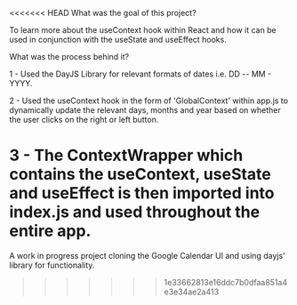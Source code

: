 <<<<<<< HEAD
What was the goal of this project?

To learn more about the useContext hook within React and how it can be used in conjunction with the useState and useEffect hooks.

What was the process behind it?

1 - Used the DayJS Library for relevant formats of dates i.e. DD -- MM - YYYY.

2 - Used the useContext hook in the form of 'GlobalContext' within app.js to dynamically update the relevant days, months and year based on whether the user clicks on the right or left button.

3 - The ContextWrapper which contains the useContext, useState and useEffect is then imported into index.js and used throughout the entire app.
=======
A work in progress project cloning the Google Calendar UI and using dayjs' library for functionality.
>>>>>>> 1e33662813e16ddc7b0dfaa851a4e3e34ae2a413

